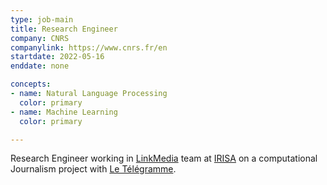 ```yaml
---
type: job-main
title: Research Engineer
company: CNRS
companylink: https://www.cnrs.fr/en
startdate: 2022-05-16
enddate: none

concepts:
- name: Natural Language Processing
  color: primary
- name: Machine Learning
  color: primary

---
```

Research Engineer working in [LinkMedia](https://www.irisa.fr/en/teams/linkmedia) team at [IRISA](https://www.irisa.fr/en) 
on a computational Journalism project with [Le Télégramme](https://www.letelegramme.fr/).